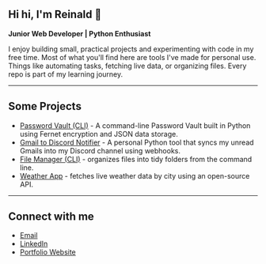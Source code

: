 ## Hi hi, I'm Reinald 👋


**Junior Web Developer | Python Enthusiast**

I enjoy building small, practical projects and experimenting with code in my free time. Most of what you'll find here are tools I've made for personal use. Things like automating tasks, fetching live data, or organizing files. Every repo is part of my learning journey.

---

## Some Projects
- [Password Vault (CLI)](https://github.com/Reinald-Claudio/Password-Vault-CLI-) - A command-line Password Vault built in Python using Fernet encryption and JSON data storage.
- [Gmail to Discord Notifier](https://github.com/Reinald-Claudio/Gmail-to-Discord-Notifier) - A personal Python tool that syncs my unread Gmails into my Discord channel using webhooks.
- [File Manager (CLI)](https://github.com/reinald-claudio/file-organizer) - organizes files into tidy folders from the command line.
- [Weather App](https://github.com/reinald-claudio/simple-weather-app) - fetches live weather data by city using an open-source API.

---

## Connect with me
- [Email](mailto:reinaldlimpinclaudio@gmail.com)
- [LinkedIn](#)
- [Portfolio Website](https://reinald-claudio.github.io/reinald-portfolio/)
